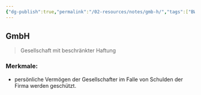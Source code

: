 ```yaml
---
{"dg-publish":true,"permalink":"/02-resources/notes/gmb-h/","tags":["BWL"],"noteIcon":"","updated":"2024-08-19T09:35:35.527+02:00"}
---
```


## GmbH 
> Gesellschaft mit beschränkter Haftung

### Merkmale: 
- persönliche Vermögen der Gesellschafter im Falle von Schulden der Firma werden geschützt.
